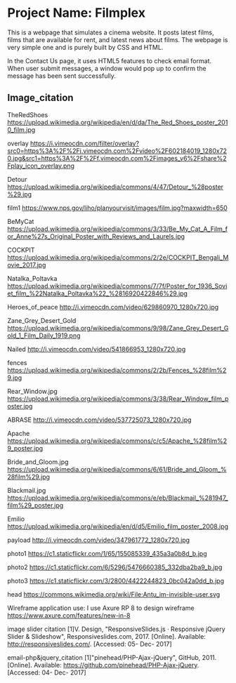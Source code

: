 # Project Name: Filmplex

This is a webpage that simulates a cinema website. It posts latest films, films that are available for rent, and latest news about films. The webpage is very simple one and is purely built by CSS and HTML. 

In the Contact Us page, it uses HTML5 features to check email format. When user submit messages, a window would pop up to confirm the message has been sent successfully.

## Image_citation
TheRedShoes
https://upload.wikimedia.org/wikipedia/en/d/da/The_Red_Shoes_poster_2010_film.jpg

overlay
https://i.vimeocdn.com/filter/overlay?src0=https%3A%2F%2Fi.vimeocdn.com%2Fvideo%2F602184019_1280x720.jpg&src1=https%3A%2F%2Ff.vimeocdn.com%2Fimages_v6%2Fshare%2Fplay_icon_overlay.png

Detour
https://upload.wikimedia.org/wikipedia/commons/4/47/Detour_%28poster%29.jpg

film1
https://www.nps.gov/liho/planyourvisit/images/film.jpg?maxwidth=650

BeMyCat
https://upload.wikimedia.org/wikipedia/commons/3/33/Be_My_Cat_A_Film_for_Anne%27s_Original_Poster_with_Reviews_and_Laurels.jpg

COCKPIT
https://upload.wikimedia.org/wikipedia/commons/2/2e/COCKPIT_Bengali_Movie_2017.jpg

Natalka_Poltavka
https://upload.wikimedia.org/wikipedia/commons/7/7f/Poster_for_1936_Soviet_film_%22Natalka_Poltavka%22_%2816920422846%29.jpg

Heroes_of_peace
http://i.vimeocdn.com/video/629860970_1280x720.jpg

Zane_Grey_Desert_Gold
https://upload.wikimedia.org/wikipedia/commons/9/98/Zane_Grey_Desert_Gold_1_Film_Daily_1919.png

Nailed
http://i.vimeocdn.com/video/541866953_1280x720.jpg

fences
https://upload.wikimedia.org/wikipedia/commons/2/2b/Fences_%28film%29.jpg

Rear_Window.jpg
https://upload.wikimedia.org/wikipedia/commons/3/38/Rear_Window_film_poster.jpg

ABRASE
http://i.vimeocdn.com/video/537725073_1280x720.jpg

Apache
https://upload.wikimedia.org/wikipedia/commons/c/c5/Apache_%28film%29_poster.jpg

Bride_and_Gloom.jpg
https://upload.wikimedia.org/wikipedia/commons/6/61/Bride_and_Gloom_%28film%29.jpg

Blackmail.jpg
https://upload.wikimedia.org/wikipedia/commons/e/eb/Blackmail_%281947_film%29_poster.jpg

Emilio
https://upload.wikimedia.org/wikipedia/en/d/d5/Emilio_film_poster_2008.jpg

payload
http://i.vimeocdn.com/video/347961772_1280x720.jpg

photo1
https://c1.staticflickr.com/1/65/155085339_435a3a0b8d_b.jpg

photo2
https://c1.staticflickr.com/6/5296/5476660385_332dba2ba9_b.jpg

photo3
https://c1.staticflickr.com/3/2800/4422244823_0bc042a0dd_b.jpg

head
https://commons.wikimedia.org/wiki/File:Antu_im-invisible-user.svg

Wireframe application use:
I use Axure RP 8 to design wireframe
https://www.axure.com/features/new-in-8

image slider citation
[1]V. Design, "ResponsiveSlides.js · Responsive jQuery Slider & Slideshow", Responsiveslides.com, 2017. [Online]. Available: http://responsiveslides.com/. [Accessed: 05- Dec- 2017]

email-php&jquery_citation
[1]"pinehead/PHP-Ajax-jQuery", GitHub, 2011. [Online]. Available: https://github.com/pinehead/PHP-Ajax-jQuery. [Accessed: 04- Dec- 2017]

